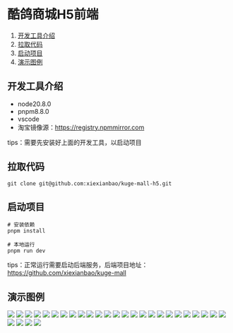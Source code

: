 # 酷鸽商城H5前端

1. [开发工具介绍](#开发工具介绍)
1. [拉取代码](#拉取代码)
1. [启动项目](#启动项目)
1. [演示图例](#演示图例)

## 开发工具介绍
* node20.8.0
* pnpm8.8.0
* vscode
* 淘宝镜像源：https://registry.npmmirror.com

tips：需要先安装好上面的开发工具，以启动项目


## 拉取代码
```shell
git clone git@github.com:xiexianbao/kuge-mall-h5.git
```

## 启动项目
```shell
# 安装依赖
pnpm install

# 本地运行
pnpm run dev
```
tips：正常运行需要启动后端服务，后端项目地址：https://github.com/xiexianbao/kuge-mall


## 演示图例
<div>
  <img src="/document/img/首页.png" />
  <img src="/document/img/分类.png" />
  <img src="/document/img/购物车.png" />
  <img src="/document/img/我的.png" />
  <img src="/document/img/搜索结果.png" />
  <img src="/document/img/营销活动.png" />
  <img src="/document/img/秒杀活动.png" />
  <img src="/document/img/商品详情.png" />
  <img src="/document/img/确认订单.png" />
  <img src="/document/img/选择地址.png" />
  <img src="/document/img/支付.png" />
  <img src="/document/img/支付二维码.png" />
  <img src="/document/img/支付成功.png" />
  <img src="/document/img/订单列表.png" />
  <img src="/document/img/待支付订单.png" />
  <img src="/document/img/待发货订单.png" />
  <img src="/document/img/订单详情.png" />
  <img src="/document/img/申请售后.png" />
  <img src="/document/img/售后列表.png" />
  <img src="/document/img/售后详情.png" />
  <img src="/document/img/地址列表.png" />
  <img src="/document/img/新增收货地址.png" />
  <img src="/document/img/编辑收货地址.png" />
  <img src="/document/img/删除收货地址.png" />
  <img src="/document/img/优惠券列表.png" />
  <img src="/document/img/个人中心.png" />
  <img src="/document/img/修改昵称.png" />
  <img src="/document/img/更换手机号.png" />
  <img src="/document/img/登录.png" />
</div>